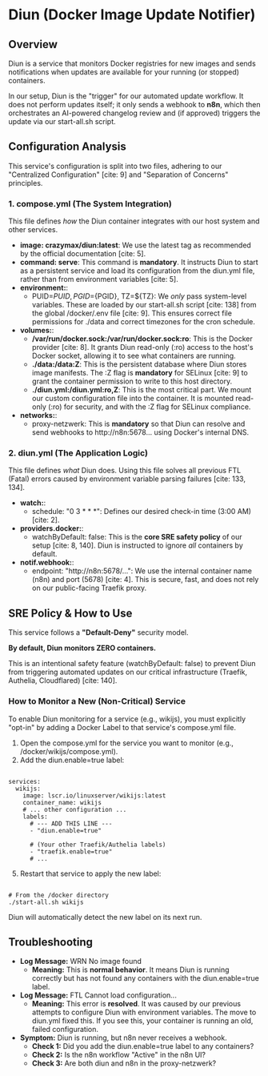 # **Diun (Docker Image Update Notifier)**

## **Overview**

Diun is a service that monitors Docker registries for new images and sends notifications when updates are available for your running (or stopped) containers.

In our setup, Diun is the "trigger" for our automated update workflow. It does not perform updates itself; it only sends a webhook to **n8n**, which then orchestrates an AI-powered changelog review and (if approved) triggers the update via our start-all.sh script.

## **Configuration Analysis**

This service's configuration is split into two files, adhering to our "Centralized Configuration" \[cite: 9\] and "Separation of Concerns" principles.

### **1\. compose.yml (The System Integration)**

This file defines *how* the Diun container integrates with our host system and other services.

* **image: crazymax/diun:latest**: We use the latest tag as recommended by the official documentation \[cite: 5\].  
* **command: serve**: This command is **mandatory**. It instructs Diun to start as a persistent service and load its configuration from the diun.yml file, rather than from environment variables \[cite: 5\].  
* **environment:**:  
  * PUID=${PUID}, PGID=${PGID}, TZ=${TZ}: We *only* pass system-level variables. These are loaded by our start-all.sh script \[cite: 138\] from the global /docker/.env file \[cite: 9\]. This ensures correct file permissions for ./data and correct timezones for the cron schedule.  
* **volumes:**:  
  * **/var/run/docker.sock:/var/run/docker.sock:ro**: This is the Docker provider \[cite: 8\]. It grants Diun read-only (:ro) access to the host's Docker socket, allowing it to see what containers are running.  
  * **./data:/data:Z**: This is the persistent database where Diun stores image manifests. The :Z flag is **mandatory** for SELinux \[cite: 9\] to grant the container permission to write to this host directory.  
  * **./diun.yml:/diun.yml:ro,Z**: This is the most critical part. We mount our custom configuration file into the container. It is mounted read-only (:ro) for security, and with the :Z flag for SELinux compliance.  
* **networks:**:  
  * proxy-netzwerk: This is **mandatory** so that Diun can resolve and send webhooks to http://n8n:5678... using Docker's internal DNS.

### **2\. diun.yml (The Application Logic)**

This file defines *what* Diun does. Using this file solves all previous FTL (Fatal) errors caused by environment variable parsing failures \[cite: 133, 134\].

* **watch:**:  
  * schedule: "0 3 \* \* \*": Defines our desired check-in time (3:00 AM) \[cite: 2\].  
* **providers.docker:**:  
  * watchByDefault: false: This is the **core SRE safety policy** of our setup \[cite: 8, 140\]. Diun is instructed to ignore *all* containers by default.  
* **notif.webhook:**:  
  * endpoint: "http://n8n:5678/...": We use the internal container name (n8n) and port (5678) \[cite: 4\]. This is secure, fast, and does not rely on our public-facing Traefik proxy.

## **SRE Policy & How to Use**

This service follows a **"Default-Deny"** security model.

**By default, Diun monitors ZERO containers.**

This is an intentional safety feature (watchByDefault: false) to prevent Diun from triggering automated updates on our critical infrastructure (Traefik, Authelia, Cloudflared) \[cite: 140\].

### **How to Monitor a New (Non-Critical) Service**

To enable Diun monitoring for a service (e.g., wikijs), you must explicitly "opt-in" by adding a Docker Label to that service's compose.yml file.

1. Open the compose.yml for the service you want to monitor (e.g., /docker/wikijs/compose.yml).  
2. Add the diun.enable=true label:

```

services:
  wikijs:
    image: lscr.io/linuxserver/wikijs:latest
    container_name: wikijs
    # ... other configuration ...
    labels:
      # --- ADD THIS LINE ---
      - "diun.enable=true"

      # (Your other Traefik/Authelia labels)
      - "traefik.enable=true"
      # ...

```

5.   
   Restart that service to apply the new label:

```

# From the /docker directory
./start-all.sh wikijs

```

Diun will automatically detect the new label on its next run.

## **Troubleshooting**

* **Log Message:** WRN No image found  
  * **Meaning:** This is **normal behavior**. It means Diun is running correctly but has not found any containers with the diun.enable=true label.  
* **Log Message:** FTL Cannot load configuration...  
  * **Meaning:** This error is **resolved**. It was caused by our previous attempts to configure Diun with environment variables. The move to diun.yml fixed this. If you see this, your container is running an old, failed configuration.  
* **Symptom:** Diun is running, but n8n never receives a webhook.  
  * **Check 1:** Did you add the diun.enable=true label to any containers?  
  * **Check 2:** Is the n8n workflow "Active" in the n8n UI?  
  * **Check 3:** Are both diun and n8n in the proxy-netzwerk?

